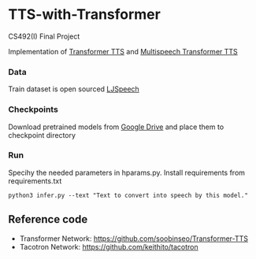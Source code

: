 # TTS-with-Transformer
CS492(I) Final Project

Implementation of [Transformer TTS](https://arxiv.org/abs/1809.08895)  and [Multispeech Transformer TTS](https://arxiv.org/abs/2006.04664)

### Data
Train dataset is open sourced [LJSpeech](https://keithito.com/LJ-Speech-Dataset/) 

### Checkpoints
Download pretrained models from [Google Drive](https://drive.google.com/drive/folders/1P9sMVEvwurFmICi4NbEg_97mxToE5cyy?usp=sharing) and place them to checkpoint directory

### Run
Specihy the needed parameters in hparams.py. Install requirements from requirements.txt
```
python3 infer.py --text "Text to convert into speech by this model."
```

## Reference code
* Transformer Network: https://github.com/soobinseo/Transformer-TTS
* Tacotron Network: https://github.com/keithito/tacotron
